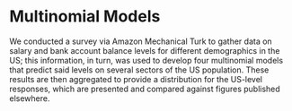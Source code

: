# Multinomial Models
We conducted a survey via Amazon Mechanical Turk to gather data on salary and bank account balance levels for different demographics in the US; this information, in turn,  was used to develop four multinomial models that predict said levels on several sectors of the US population. These results are then aggregated to provide a distribution for the US-level responses, which are presented and compared against figures published elsewhere.  
